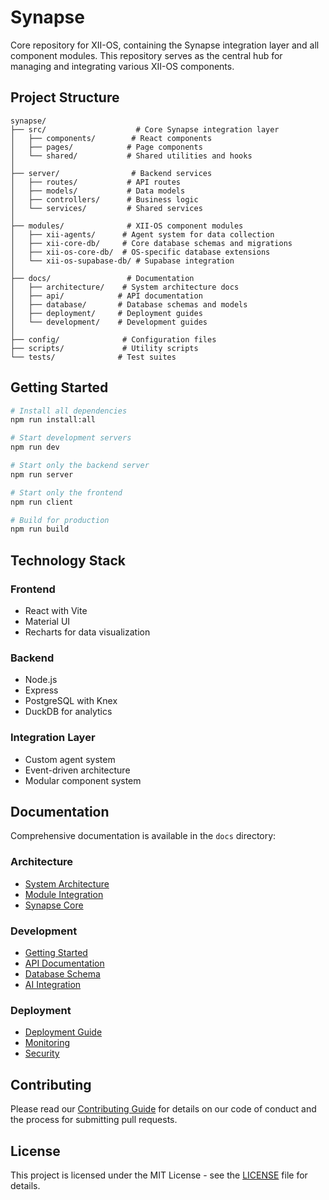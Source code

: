 # Synapse

Core repository for XII-OS, containing the Synapse integration layer and all component modules. This repository serves as the central hub for managing and integrating various XII-OS components.

## Project Structure

```
synapse/
├── src/                    # Core Synapse integration layer
│   ├── components/        # React components
│   ├── pages/            # Page components
│   └── shared/           # Shared utilities and hooks
│
├── server/                # Backend services
│   ├── routes/           # API routes
│   ├── models/           # Data models
│   ├── controllers/      # Business logic
│   └── services/         # Shared services
│
├── modules/              # XII-OS component modules
│   ├── xii-agents/      # Agent system for data collection
│   ├── xii-core-db/     # Core database schemas and migrations
│   ├── xii-os-core-db/  # OS-specific database extensions
│   └── xii-os-supabase-db/ # Supabase integration
│
├── docs/                 # Documentation
│   ├── architecture/    # System architecture docs
│   ├── api/            # API documentation
│   ├── database/       # Database schemas and models
│   ├── deployment/     # Deployment guides
│   └── development/    # Development guides
│
├── config/              # Configuration files
├── scripts/             # Utility scripts
└── tests/              # Test suites
```

## Getting Started

```bash
# Install all dependencies
npm run install:all

# Start development servers
npm run dev

# Start only the backend server
npm run server

# Start only the frontend
npm run client

# Build for production
npm run build
```

## Technology Stack

### Frontend
- React with Vite
- Material UI
- Recharts for data visualization

### Backend
- Node.js
- Express
- PostgreSQL with Knex
- DuckDB for analytics

### Integration Layer
- Custom agent system
- Event-driven architecture
- Modular component system

## Documentation

Comprehensive documentation is available in the `docs` directory:

### Architecture
- [System Architecture](docs/architecture/README.md)
- [Module Integration](docs/architecture/modules/README.md)
- [Synapse Core](docs/architecture/modules/synapse.md)

### Development
- [Getting Started](docs/getting-started/README.md)
- [API Documentation](docs/api/README.md)
- [Database Schema](docs/database/README.md)
- [AI Integration](docs/development/ai-integration.md)

### Deployment
- [Deployment Guide](docs/deployment/README.md)
- [Monitoring](docs/monitoring/README.md)
- [Security](docs/security/README.md)

## Contributing

Please read our [Contributing Guide](docs/development/CONTRIBUTING.md) for details on our code of conduct and the process for submitting pull requests.

## License

This project is licensed under the MIT License - see the [LICENSE](LICENSE) file for details. 